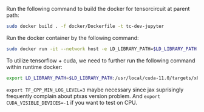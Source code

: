 Run the following command to build the docker for tensorcircuit at parent path:

```bash
sudo docker build . -f docker/Dockerfile -t tc-dev-jupyter
```

Run the docker container by the following command:

```bash
sudo docker run -it --network host -e LD_LIBRARY_PATH=$LD_LIBRARY_PATH:/usr/local/cuda-11.0/targets/x86_64-linux/lib -e PYTHONPATH=/app -v "$(pwd)":/app  --gpus all tc-dev-jupyter
```

To utilize tensorflow + cuda, we need to further run the following command within runtime docker:

```bash
export LD_LIBRARY_PATH=$LD_LIBRARY_PATH:/usr/local/cuda-11.0/targets/x86_64-linux/lib
```

`export TF_CPP_MIN_LOG_LEVEL=3` maybe necessary since jax suprisingly frequently complain about ptxas version problem. And `export CUDA_VISIBLE_DEVICES=-1` if you want to test on CPU.
